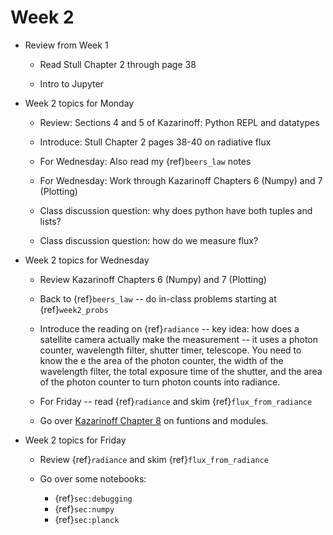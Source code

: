 # Week 2

* Review from Week 1

  * Read Stull Chapter 2 through page 38

  * Intro to Jupyter

* Week 2 topics for Monday

   * Review: Sections 4 and 5 of Kazarinoff:  Python REPL and datatypes

   * Introduce: Stull Chapter 2 pages 38-40 on radiative flux

   * For Wednesday: Also read my {ref}`beers_law` notes

   * For Wednesday: Work through Kazarinoff Chapters 6 (Numpy) and 7 (Plotting)

   * Class discussion question: why does python have both tuples and lists?

   * Class discussion question: how do we measure flux?


* Week 2 topics for Wednesday

  * Review Kazarinoff Chapters 6 (Numpy) and 7 (Plotting)

  * Back to {ref}`beers_law`  -- do in-class problems starting at {ref}`week2_probs`

  * Introduce the reading on {ref}`radiance` -- key idea: how does a satellite camera
    actually make the measurement -- it uses a photon counter,
    wavelength filter, shutter timer, telescope.  You need to know the e
    the area of the photon counter, the width of the  wavelength filter,
    the total exposure time of the shutter, and the area of the photon counter to
    turn photon counts into radiance.
  
  * For Friday -- read {ref}`radiance` and skim {ref}`flux_from_radiance`

  * Go over [Kazarinoff Chapter    8](https://atsc_web.eoas.ubc.ca/Functions-and-Modules/Introduction.html#functions-and-modules) on funtions and modules.

* Week 2 topics for Friday

  * Review {ref}`radiance` and skim {ref}`flux_from_radiance`

  * Go over some notebooks:

    * {ref}`sec:debugging`  
    * {ref}`sec:numpy`  
    * {ref}`sec:planck`  

